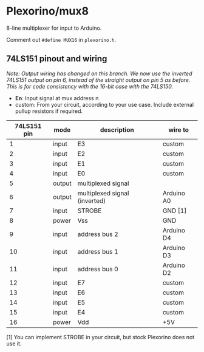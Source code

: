 # Plexorino/mux8

8-line multiplexer for input to Arduino.

Comment out `#define MUX16` in `plexorino.h`.

## 74LS151 pinout and wiring

*Note: Output wiring has changed on this branch. We now use the inverted 74LS151 output on pin 6, instead of the straight output on pin 5 as before. This is for code consistency with the 16-bit case with the 74LS150.*

- **En**: Input signal at mux address n
- custom: From your circuit, according to your use case. Include external pullup resistors if required.

| 74LS151 pin | mode | description | wire to |
|-----|-------|---|---------|
| 1   | input | E3       | custom  |
| 2   | input | E2       | custom  |
| 3   | input | E1       | custom  |
| 4   | input | E0       | custom  |
| 5   | output | multiplexed signal  | |
| 6   | output | multiplexed signal (inverted) | Arduino A0 |
| 7   | input | STROBE | GND \[1\] |
| 8   | power | Vss     | GND |
| 9 | input | address bus 2 | Arduino D4 |
| 10 | input | address bus 1 | Arduino D3 |
| 11 | input | address bus 0 | Arduino D2 |
| 12 | input | E7 | custom |
| 13 | input | E6 | custom | 
| 14 | input | E5 | custom | 
| 15 | input | E4 | custom |
| 16 | power | Vdd | +5V |

 \[1\] You can implement STROBE in your circuit, but stock Plexorino does not use it.
